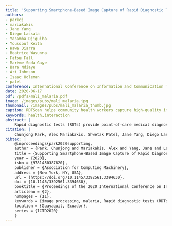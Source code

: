 ```yaml
---
title: 'Supporting Smartphone-Based Image Capture of Rapid Diagnostic Tests in Low-Resource Settings'
authors: 
- parkcj
- mariakakis
- Jane Yang
- Diego Lassala
- Yasamba Djiguiba
- Youssouf Keita
- Hawa Diarra
- Beatrice Wasunna
- Fatou Fall
- Marème Soda Gaye
- Bara Ndiaye
- Ari Johnson
- Isaac Holeman
- patel
conference: International Conference on Information and Communication Technologies and Development (ICTD), 2020
date: 2020-06-17
pdf: /pdfs/mali_malaria.pdf
image: /images/pubs/mali_malaria.jpg
thumbnail: /images/pubs/mali_malaria_thumb.jpg
caption: RDTScan helps community health workers capture high-quality images of malaria rapid diagnostic tests (RDTs) collected in real-world environments without the need of extra hardware.
keywords: health,interaction
abstract: |
    Rapid diagnostic tests (RDTs) provide point-of-care medical diagnosis without sophisticated laboratory equipment, making them especially useful for community health workers (CHWs). Because the procedure for completing a malaria RDT is error-prone, CHWs are often asked to carry completed RDTs back to their supervisors. Doing so makes RDTs susceptible to deterioration and introduces inefficiencies in the CHWs' workflow. In this work, we propose a smartphone-based RDT capture app, RDTScan, that facilitates the collection of high-quality RDT images to support CHWs in the field. RDTScan does not require an external adapter to control the image capture environment, but instead provides real-time guidance using image processing to obtain the best image possible. During the evaluation study, we found that RDTScan provided 98.1% sensitivity and 99.7% specificity against visual inspection of the RDTs. RDTScan helped CHWs capture high-quality RDT images within 18 seconds while providing the CHWs and supervisors better RDT workflow.
citation: |
    Chunjong Park, Alex Mariakakis, Shwetak Patel, Jane Yang, Diego Lassala, Ari Johnson, Beatrice Wassuna, Fatou Fall, Marème Soda Gaye, Isaac Holeman. Supporting Smartphone-Based Image Capture of Rapid Diagnostic Tests in Low-Resource Settings. To appear in Proceedings of the 2020 International Conference on Information and Communication Technologies and Development. Association for Computing Machinery, New York, NY, USA, vol. 14. 2020. DOI: TBD
bibtex: |
    @inproceedings{park2020supporting,
    author = {Park, Chunjong and Mariakakis, Alex and Yang, Jane and Lassala, Diego and Djiguiba, Yasamba and Keita, Youssouf and Diarra, Hawa and Wasunna, Beatrice and Fall, Fatou and Gaye, Mar\`{e}me Soda and Ndiaye, Bara and Johnson, Ari and Holeman, Isaac and Patel, Shwetak},
    title = {Supporting Smartphone-Based Image Capture of Rapid Diagnostic Tests in Low-Resource Settings},
    year = {2020},
    isbn = {9781450387620},
    publisher = {Association for Computing Machinery},
    address = {New York, NY, USA},
    url = {https://doi.org/10.1145/3392561.3394630},
    doi = {10.1145/3392561.3394630},
    booktitle = {Proceedings of the 2020 International Conference on Information and Communication Technologies and Development},
    articleno = {2},
    numpages = {11},
    keywords = {image processing, malaria, Rapid diagnostic tests (RDTs), image quality control, mobile health},
    location = {Guayaquil, Ecuador},
    series = {ICTD2020}
    }
---
```

